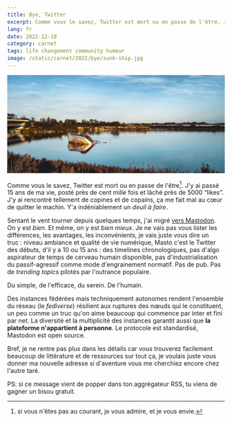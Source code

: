 ```yaml
---
title: Bye, Twitter
excerpt: Comme vous le savez, Twitter est mort ou en passe de l'être. J'y ai passé 15 ans de ma vie, posté près de cent mille fois et lâché près de 5000 “likes”. J'y ai rencontré tellement de copines et de copains, ça me fait mal au cœur de quitter le machin. Y'a indéniablement un deuil à faire.
lang: fr
date: 2022-12-18
category: carnet
tags: life changement community humeur
image: /static/carnet/2022/bye/sunk-ship.jpg
---
```


![Bateau coulé](/static/carnet/2022/bye/sunk-ship.jpg)

Comme vous le savez, Twitter est mort ou en passe de l'être[^1]. J'y ai passé 15 ans de ma vie, posté près de cent mille fois et lâché près de 5000 “likes”. J'y ai rencontré tellement de copines et de copains, ça me fait mal au cœur de quitter le machin. Y'a indéniablement un *deuil à faire*.

Sentant le vent tourner depuis quelques temps, j'ai migré [vers Mastodon](https://mamot.fr/@n1k0). On y est *bien*. Et même, on y est *bien mieux*. Je ne vais pas vous lister les différences, les avantages, les inconvénients, je vais juste vous dire un truc : niveau ambiance et qualité de vie numérique, Masto c'est le Twitter des débuts, d'il y a 10 ou 15 ans : des timelines chronologiques, pas d'algo aspirateur de temps de cerveau humain disponible, pas d'industrialisation du passif-agressif comme mode d'engrainement normatif. Pas de pub. Pas de *trending topics* pilotés par l'outrance populaire.

Du simple, de l'efficace, du serein. De l'humain.

Des instances fédérées mais techniquement autonomes rendent l'ensemble du réseau (le *fediverse*) résilient aux ruptures des nœuds qui le constituent, un peu comme un truc qu'on aime beaucoup qui commence par inter et fini par net. La diversité et la multiplicité des instances garantit aussi que **la plateforme n'appartient à personne**. Le protocole est standardisé, Mastodon est open source.

Bref, je ne rentre pas plus dans les détails car vous trouverez facilement beaucoup de littérature et de ressources sur tout ça, je voulais juste vous donner ma nouvelle adresse si d'aventure vous me cherchiez encore chez l'autre taré.

PS: si ce message vient de popper dans ton aggrégateur RSS, tu viens de gagner un bisou gratuit.

[^1]: si vous n'êtes pas au courant, je vous admire, et je vous envie.
